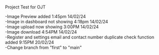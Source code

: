 Project Test for OJT

-Image Preview added 1:45pm 14/02/24    <br>
-Image in dashboard not showing 4:18pm 14/02/24 <br>
-Image upload now showing 3:00PM 14/02/24<br>
-Image download 4:54PM 14/02/24<br>
-Register and settings email and contact number duplicate check function added 9:15PM 20/02/24<br>
-Change branch from "first" to "main"<br>